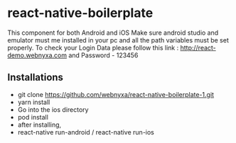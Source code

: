# react-native-boilerplate
This component for both Android and iOS
Make sure android studio and emulator must me installed in your pc and all the path variables must be set properly.
To check your Login Data please follow this link : http://react-demo.webnyxa.com  and Password - 123456 

## Installations 
- git clone https://github.com/webnyxa/react-native-boilerplate-1.git
- yarn install
- Go into the ios directory
- pod install
- after installing,
- react-native run-android / react-native run-ios 

